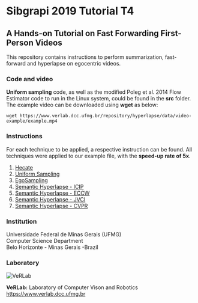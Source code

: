 # Sibgrapi 2019 Tutorial T4
## A Hands-on Tutorial on Fast Forwarding First-Person Videos

This repository contains instructions to perform summarization, fast-forward and hyperlapse on egocentric videos.

### Code and video ###

**Uniform sampling** code, as well as the modified Poleg et al. 2014 Flow Estimator code to run in the Linux system, could be found in the **src** folder. The example video can be downloaded using **wget** as below:

```
wget https://www.verlab.dcc.ufmg.br/repository/hyperlapse/data/video-example/example.mp4
```

### Instructions  ###

For each technique to be applied, a respective instruction can be found. All techniques were applied to our example file, with the **speed-up rate of 5x**.

1. [Hecate](instructions/HECATE.md)
2. [Uniform Sampling](instructions/uniform.md)
3. [EgoSampling](instructions/EgoSampling.md)
4. [Semantic Hyperlapse - ICIP](instructions/ICIP.md)
5. [Semantic Hyperlapse - ECCW](instructions/ECCW.md)
6. [Semantic Hyperlapse - JVCI](instructions/JVCI.md)
7. [Semantic Hyperlapse - CVPR](instructions/CVPR.md)


### Institution ###

Universidade Federal de Minas Gerais (UFMG)  
Computer Science Department  
Belo Horizonte - Minas Gerais -Brazil 

### Laboratory ###

![VeRLab](https://www.dcc.ufmg.br/dcc/sites/default/files/public/verlab-logo.png)

**VeRLab:** Laboratory of Computer Vison and Robotics   
https://www.verlab.dcc.ufmg.br
